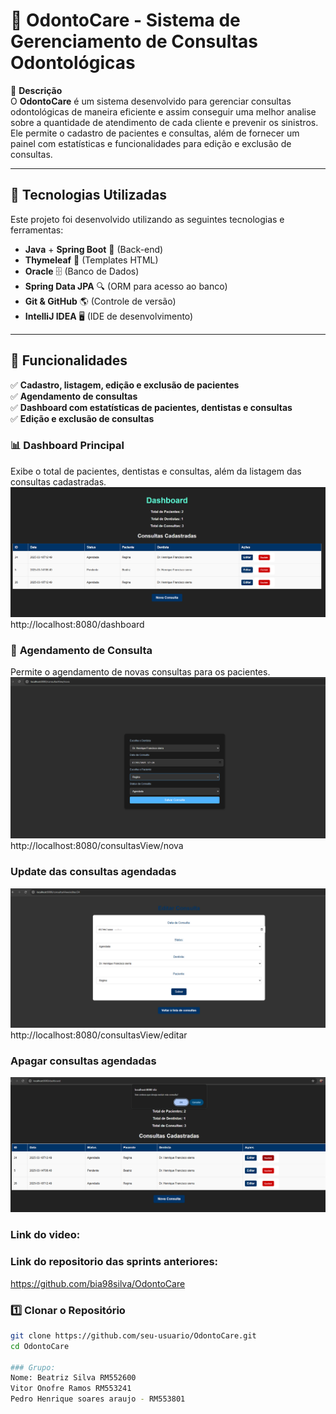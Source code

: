 # 🦷 OdontoCare - Sistema de Gerenciamento de Consultas Odontológicas  

📌 **Descrição**  
O **OdontoCare** é um sistema desenvolvido para gerenciar consultas odontológicas de maneira eficiente e assim conseguir uma melhor analise sobre a quantidade de atendimento de cada cliente e prevenir os sinistros. Ele permite o cadastro de pacientes e consultas, além de fornecer um painel com estatísticas e funcionalidades para edição e exclusão de consultas.

---

## 🚀 Tecnologias Utilizadas  
Este projeto foi desenvolvido utilizando as seguintes tecnologias e ferramentas:

- **Java** + **Spring Boot** 🚀 (Back-end)  
- **Thymeleaf** 🎨 (Templates HTML)  
- **Oracle** 🗄 (Banco de Dados)  
- **Spring Data JPA** 🔍 (ORM para acesso ao banco)   
- **Git & GitHub** 🌎 (Controle de versão)  
- **IntelliJ IDEA** 🖥 (IDE de desenvolvimento)  

---

## 🎯 Funcionalidades  
✅ **Cadastro, listagem, edição e exclusão de pacientes**  
✅ **Agendamento de consultas**  
✅ **Dashboard com estatísticas de pacientes, dentistas e consultas**  
✅ **Edição e exclusão de consultas**  

### 📊 **Dashboard Principal**  
Exibe o total de pacientes, dentistas e consultas, além da listagem das consultas cadastradas.  
![Dashboard](https://github.com/bia98silva/OdontoCare-mvcweb/blob/main/img/dashboard.PNG)
http://localhost:8080/dashboard

### 📅 **Agendamento de Consulta**  
Permite o agendamento de novas consultas para os pacientes.  
![Agendamento](https://github.com/bia98silva/OdontoCare-mvcweb/blob/main/img/consulta.PNG)
http://localhost:8080/consultasView/nova 

###  **Update das consultas agendadas**  
![update](https://github.com/bia98silva/OdontoCare-mvcweb/blob/main/img/editar.PNG)
http://localhost:8080/consultasView/editar


###  **Apagar consultas agendadas**
![delete](https://github.com/bia98silva/OdontoCare-mvcweb/blob/main/img/delete.PNG)

### Link do video: 

### Link do repositorio das sprints anteriores: 
https://github.com/bia98silva/OdontoCare

### 1️⃣ **Clonar o Repositório**
```bash
git clone https://github.com/seu-usuario/OdontoCare.git
cd OdontoCare

### Grupo:
Nome: Beatriz Silva RM552600
Vitor Onofre Ramos RM553241
Pedro Henrique soares araujo - RM553801
